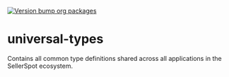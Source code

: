 [![Version bump org packages](https://github.com/SellerSpot/universal-types/actions/workflows/version-bump.yml/badge.svg?branch=master)](https://github.com/SellerSpot/universal-types/actions/workflows/version-bump.yml)

# universal-types

Contains all common type definitions shared across all applications in the SellerSpot ecosystem.
